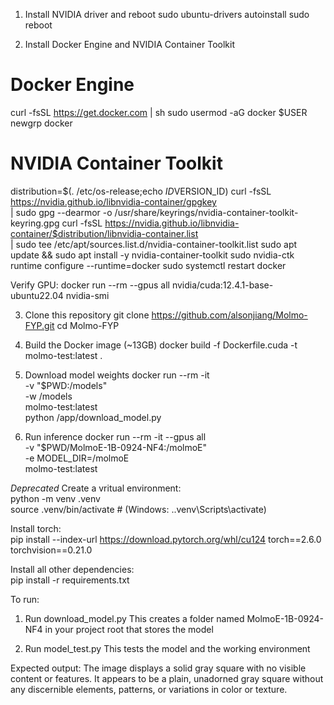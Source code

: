 1. Install NVIDIA driver and reboot
sudo ubuntu-drivers autoinstall
sudo reboot

2. Install Docker Engine and NVIDIA Container Toolkit
# Docker Engine
curl -fsSL https://get.docker.com | sh
sudo usermod -aG docker $USER
newgrp docker

# NVIDIA Container Toolkit
distribution=$(. /etc/os-release;echo $ID$VERSION_ID)
curl -fsSL https://nvidia.github.io/libnvidia-container/gpgkey \
  | sudo gpg --dearmor -o /usr/share/keyrings/nvidia-container-toolkit-keyring.gpg
curl -fsSL https://nvidia.github.io/libnvidia-container/$distribution/libnvidia-container.list \
  | sudo tee /etc/apt/sources.list.d/nvidia-container-toolkit.list
sudo apt update && sudo apt install -y nvidia-container-toolkit
sudo nvidia-ctk runtime configure --runtime=docker
sudo systemctl restart docker

Verify GPU:
docker run --rm --gpus all nvidia/cuda:12.4.1-base-ubuntu22.04 nvidia-smi

3. Clone this repository
git clone https://github.com/alsonjiang/Molmo-FYP.git
cd Molmo-FYP

4. Build the Docker image (~13GB)
docker build -f Dockerfile.cuda -t molmo-test:latest .

5. Download model weights
docker run --rm -it \
  -v "$PWD:/models" \
  -w /models \
  molmo-test:latest \
  python /app/download_model.py

6. Run inference
docker run --rm -it --gpus all \
  -v "$PWD/MolmoE-1B-0924-NF4:/molmoE" \
  -e MODEL_DIR=/molmoE \
  molmo-test:latest



*Deprecated*
Create a vritual environment:  
python -m venv .venv  
source .venv/bin/activate  # (Windows: .\.venv\Scripts\activate)  

Install torch:  
pip install --index-url https://download.pytorch.org/whl/cu124 torch==2.6.0 torchvision==0.21.0  

Install all other dependencies:  
pip install -r requirements.txt  

To run:  

1. Run download_model.py
This creates a folder named MolmoE-1B-0924-NF4 in your project root that stores the model

2. Run model_test.py 
This tests the model and the working environment

Expected output:
The image displays a solid gray square with no visible content or features. 
It appears to be a plain, unadorned gray square without any discernible elements, patterns, or variations in color or texture.
